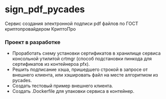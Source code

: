 # sign_pdf_pycades
Сервис создания электронной подписи pdf файлов по ГОСТ криптопровайдером КриптоПро

### Проект в разработке
 - Проработать схему установки сертификатов в хранилище сервиса консольной утилитой crtmgr 
(способ подстановки пинкода для сертификатов из контейнероа pfx).
 - Решить подписание хэша, пришедшего строкой в запросе от внешнего клиента, или 
хэшировать файл на месте алгоритмом из pycades.
 - Создать тестовый пример внешнего клиента.
 - Создать .Dockerfile для упаковки сервиса в контейнер.